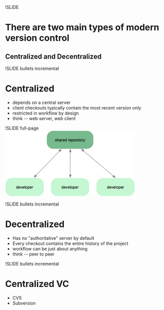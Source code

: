 
!SLIDE
# There are two main types of modern version control #
## Centralized and Decentralized ##

!SLIDE bullets incremental
# Centralized #
* depends on a central server
* client checkouts typically contain the most recent version only
* restricted in workflow by design
* think -- web server, web client

!SLIDE full-page
![](img/workflow-a.png)

!SLIDE bullets incremental
# Decentralized #
* Has no "authoritative" server by default
* Every checkout contains the entire history of the project
* workflow can be just about anything
* think -- peer to peer

!SLIDE bullets incremental
# Centralized VC #
* CVS
* Subversion


